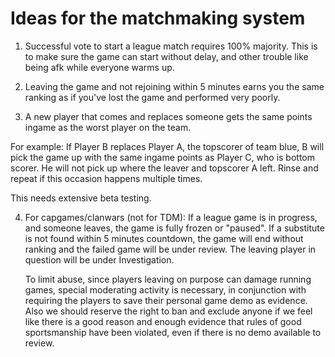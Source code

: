 Ideas for the matchmaking system
================================

1) Successful vote to start a league match requires 100% majority. This is to make sure the game can start without delay,
  and other trouble like being afk while everyone warms up.

2) Leaving the game and not rejoining within 5 minutes earns you the same ranking as if you've lost the game and performed very poorly.

3) A new player that comes and replaces someone gets the same points ingame as the worst player on the team.

  For example: If Player B replaces Player A, the topscorer of team blue, B will pick the game up with the same ingame points as Player C,
  who is bottom scorer. He will not pick up where the leaver and topscorer A left. Rinse and repeat if this occasion happens multiple times.

  This needs extensive beta testing.

4) For capgames/clanwars (not for TDM): If a league game is in progress, and someone leaves, the game is fully frozen or "paused".
   If a substitute is not found within 5 minutes countdown, the game will end without ranking and the failed game will be under review.
   The leaving player in question will be under Investigation.

   To limit abuse, since players leaving on purpose can damage running games, special moderating activity is necessary, in conjunction with
   requiring the players to save their personal game demo as evidence.
   Also we should reserve the right to ban and exclude anyone if we feel like there is a good reason and enough evidence that rules of good
   sportsmanship have been violated, even if there is no demo available to review.
